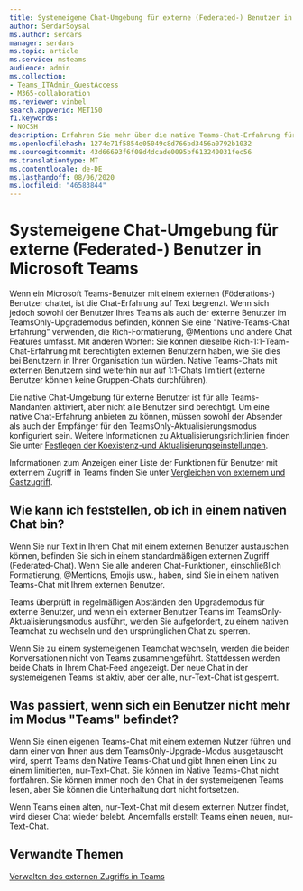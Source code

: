 ```yaml
---
title: Systemeigene Chat-Umgebung für externe (Federated-) Benutzer in Microsoft Teams
author: SerdarSoysal
ms.author: serdars
manager: serdars
ms.topic: article
ms.service: msteams
audience: admin
ms.collection:
- Teams_ITAdmin_GuestAccess
- M365-collaboration
ms.reviewer: vinbel
search.appverid: MET150
f1.keywords:
- NOCSH
description: Erfahren Sie mehr über die native Teams-Chat-Erfahrung für externe Access (Federated)-Benutzer in Microsoft Teams, die zwischen externen Benutzern verfügbar sind, bei denen sich beide Benutzer im TeamsOnly-Aktualisierungsmodus befinden.
ms.openlocfilehash: 1274e71f5854e05049c8d766bd3456a0792b1032
ms.sourcegitcommit: 43d66693f6f08d4dcade0095bf613240031fec56
ms.translationtype: MT
ms.contentlocale: de-DE
ms.lasthandoff: 08/06/2020
ms.locfileid: "46583844"
---
```

<a name="native-chat-experience-for-external-federated-users-in-microsoft-teams"></a>Systemeigene Chat-Umgebung für externe (Federated-) Benutzer in Microsoft Teams
======================================

Wenn ein Microsoft Teams-Benutzer mit einem externen (Föderations-) Benutzer chattet, ist die Chat-Erfahrung auf Text begrenzt. Wenn sich jedoch sowohl der Benutzer Ihres Teams als auch der externe Benutzer im TeamsOnly-Upgrademodus befinden, können Sie eine "Native-Teams-Chat Erfahrung" verwenden, die Rich-Formatierung, @Mentions und andere Chat Features umfasst. Mit anderen Worten: Sie können dieselbe Rich-1:1-Team-Chat-Erfahrung mit berechtigten externen Benutzern haben, wie Sie dies bei Benutzern in Ihrer Organisation tun würden. Native Teams-Chats mit externen Benutzern sind weiterhin nur auf 1:1-Chats limitiert (externe Benutzer können keine Gruppen-Chats durchführen).

Die native Chat-Umgebung für externe Benutzer ist für alle Teams-Mandanten aktiviert, aber nicht alle Benutzer sind berechtigt. Um eine native Chat-Erfahrung anbieten zu können, müssen sowohl der Absender als auch der Empfänger für den TeamsOnly-Aktualisierungsmodus konfiguriert sein. Weitere Informationen zu Aktualisierungsrichtlinien finden Sie unter [Festlegen der Koexistenz-und Aktualisierungseinstellungen](setting-your-coexistence-and-upgrade-settings.md).

Informationen zum Anzeigen einer Liste der Funktionen für Benutzer mit externem Zugriff in Teams finden Sie unter [Vergleichen von externem und Gastzugriff](communicate-with-users-from-other-organizations.md#compare-external-and-guest-access).

## <a name="how-do-i-know-if-im-in-a-native-chat"></a>Wie kann ich feststellen, ob ich in einem nativen Chat bin?

Wenn Sie nur Text in Ihrem Chat mit einem externen Benutzer austauschen können, befinden Sie sich in einem standardmäßigen externen Zugriff (Federated-Chat). Wenn Sie alle anderen Chat-Funktionen, einschließlich Formatierung, @Mentions, Emojis usw., haben, sind Sie in einem nativen Teams-Chat mit Ihrem externen Benutzer. 

Teams überprüft in regelmäßigen Abständen den Upgrademodus für externe Benutzer, und wenn ein externer Benutzer Teams im TeamsOnly-Aktualisierungsmodus ausführt, werden Sie aufgefordert, zu einem nativen Teamchat zu wechseln und den ursprünglichen Chat zu sperren.

Wenn Sie zu einem systemeigenen Teamchat wechseln, werden die beiden Konversationen nicht von Teams zusammengeführt. Stattdessen werden beide Chats in Ihrem Chat-Feed angezeigt. Der neue Chat in der systemeigenen Teams ist aktiv, aber der alte, nur-Text-Chat ist gesperrt.



## <a name="what-happens-if-a-user-isnt-in-teams-only-mode-anymore"></a>Was passiert, wenn sich ein Benutzer nicht mehr im Modus "Teams" befindet?

Wenn Sie einen eigenen Teams-Chat mit einem externen Nutzer führen und dann einer von Ihnen aus dem TeamsOnly-Upgrade-Modus ausgetauscht wird, sperrt Teams den Native Teams-Chat und gibt Ihnen einen Link zu einem limitierten, nur-Text-Chat. Sie können im Native Teams-Chat nicht fortfahren. Sie können immer noch den Chat in der systemeigenen Teams lesen, aber Sie können die Unterhaltung dort nicht fortsetzen.

Wenn Teams einen alten, nur-Text-Chat mit diesem externen Nutzer findet, wird dieser Chat wieder belebt. Andernfalls erstellt Teams einen neuen, nur-Text-Chat.


## <a name="related-topics"></a>Verwandte Themen

[Verwalten des externen Zugriffs in Teams](manage-external-access.md)
